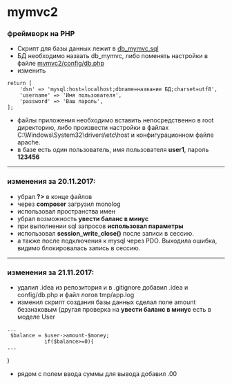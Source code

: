 # mymvc2
### фреймворк на PHP

* Скрипт для базы данных лежит в [db_mymvc.sql](https://github.com/yelzhx/mymvc2/blob/master/db_mymvc.sql)
* БД необходимо назвать db_mymvc, либо поменять настройки в файле [mymvc2/config/db.php](https://github.com/yelzhx/mymvc2/blob/master/config/db.php)
* изменить 
```php<?php
return [
    'dsn' => 'mysql:host=localhost;dbname=название БД;charset=utf8',
    'username' => 'Имя пользователя',
    'password' => 'Ваш пароль',
];
```
* файлы приложения необходимо вставить непосредственно в root директорию, либо произвести настройки в файлах C:\Windows\System32\drivers\etc\host и конфигурационном файле apache.
* в базе есть один пользователь, имя пользователя **user1**, пароль **123456**
---
### изменения за 20.11.2017:
* убрал **?>** в конце файлов
* через **composer** загрузил monolog
* использовал пространства имен
* убрал возможность **увести баланс в минус**
* при выполнении sql запросов **использовал параметры**
* использовал **session_write_close()** после записи в сессию. 
* а также после подключения к mysql через PDO. Выходила ошибка, видимо блокировалась запись в сессию.
---
### изменения за 21.11.2017:
* удалил .idea из репозитория и в .gitignore добавил .idea и config/db.php  и файл логов tmp/app.log
* изменил скрипт создания базы данных сделал поле amount беззнаковым (другая проверка на **увести баланс в минус** есть в моделе User
```php<?php
...
 $balance = $user->amount-$money;
            if($balance>=0){
...
```
)
* рядом с полем ввода суммы для вывода добавил .00 
